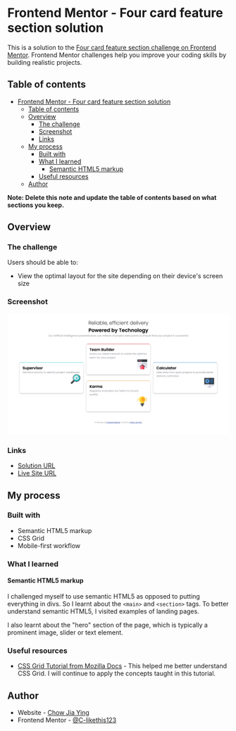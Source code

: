 # Frontend Mentor - Four card feature section solution

This is a solution to the [Four card feature section challenge on Frontend Mentor](https://www.frontendmentor.io/challenges/four-card-feature-section-weK1eFYK). Frontend Mentor challenges help you improve your coding skills by building realistic projects.

## Table of contents

- [Frontend Mentor - Four card feature section solution](#frontend-mentor---four-card-feature-section-solution)
  - [Table of contents](#table-of-contents)
  - [Overview](#overview)
    - [The challenge](#the-challenge)
    - [Screenshot](#screenshot)
    - [Links](#links)
  - [My process](#my-process)
    - [Built with](#built-with)
    - [What I learned](#what-i-learned)
      - [Semantic HTML5 markup](#semantic-html5-markup)
    - [Useful resources](#useful-resources)
  - [Author](#author)

**Note: Delete this note and update the table of contents based on what sections you keep.**

## Overview

### The challenge

Users should be able to:

- View the optimal layout for the site depending on their device's screen size

### Screenshot

![](screenshot.png)

### Links

- [Solution URL](https://github.com/C-likethis123/four-card-feature-section-master)
- [Live Site URL](https://c-likethis123.github.io/four-card-feature-section-master)

## My process

### Built with

- Semantic HTML5 markup
- CSS Grid
- Mobile-first workflow

### What I learned

#### Semantic HTML5 markup

I challenged myself to use semantic HTML5 as opposed to putting everything in divs.
So I learnt about the `<main>` and `<section>` tags. To better understand semantic HTML5, I visited examples of landing pages.

I also learnt about the "hero" section of the page, which is typically a prominent image, slider or text element.

### Useful resources

- [CSS Grid Tutorial from Mozilla Docs](https://developer.mozilla.org/en-US/docs/Web/CSS/CSS_Grid_Layout) - This helped me better understand CSS Grid. I will continue to apply the concepts taught in this tutorial.

## Author

- Website - [Chow Jia Ying](http://c-likethis123.github.io/website)
- Frontend Mentor - [@C-likethis123](https://www.frontendmentor.io/profile/C-likethis123)
